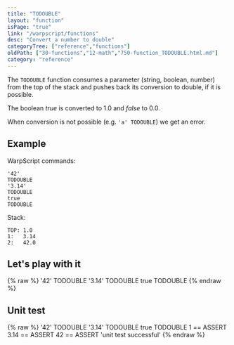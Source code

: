 ```yaml
---
title: "TODOUBLE"
layout: "function"
isPage: "true"
link: "/warpscript/functions"
desc: "Convert a number to double"
categoryTree: ["reference","functions"]
oldPath: ["30-functions","12-math","750-function_TODOUBLE.html.md"]
category: "reference"
---
```

 

The `TODOUBLE` function consumes a parameter (string, boolean, number) from the top of the stack and pushes back its conversion to double, if it is possible.

The boolean *true* is converted to 1.0 and *false* to 0.0.  

When conversion is not possible (e.g. `'a' TODOUBLE`) we get an error.


## Example ##

WarpScript commands:

    '42'
    TODOUBLE
    '3.14'
    TODOUBLE
    true
    TODOUBLE

Stack: 

    TOP: 1.0
    1:   3.14
    2:   42.0


## Let's play with it ##

{% raw %}
<warp10-warpscript-widget backend="{{backend}}"  exec-endpoint="{{execEndpoint}}">'42'
TODOUBLE
'3.14'
TODOUBLE
true
TODOUBLE
</warp10-warpscript-widget>
{% endraw %}    


## Unit test ##

{% raw %}
<warp10-warpscript-widget backend="{{backend}}"  exec-endpoint="{{execEndpoint}}">'42'
TODOUBLE
'3.14'
TODOUBLE
true
TODOUBLE
1 == ASSERT
3.14 == ASSERT
42 == ASSERT
'unit test successful'
</warp10-warpscript-widget>
{% endraw %}        
